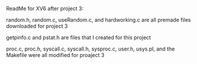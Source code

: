 ReadMe for XV6 after project 3:

random.h, random.c, useRandom.c, and hardworking.c are all premade files downloaded for project 3

getpinfo.c and pstat.h are files that I created for this project

proc.c, proc.h, syscall.c, syscall.h, sysproc.c, user.h, usys.pl, and the Makefile were all modified for proaject 3
